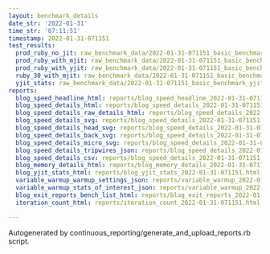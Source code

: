 ```yaml
---
layout: benchmark_details
date_str: '2022-01-31'
time_str: '07:11:51'
timestamp: 2022-01-31-071151
test_results:
  prod_ruby_no_jit: raw_benchmark_data/2022-01-31-071151_basic_benchmark_prod_ruby_no_jit.json
  prod_ruby_with_mjit: raw_benchmark_data/2022-01-31-071151_basic_benchmark_prod_ruby_with_mjit.json
  prod_ruby_with_yjit: raw_benchmark_data/2022-01-31-071151_basic_benchmark_prod_ruby_with_yjit.json
  ruby_30_with_mjit: raw_benchmark_data/2022-01-31-071151_basic_benchmark_ruby_30_with_mjit.json
  yjit_stats: raw_benchmark_data/2022-01-31-071151_basic_benchmark_yjit_stats.json
reports:
  blog_speed_headline_html: reports/blog_speed_headline_2022-01-31-071151.html
  blog_speed_details_html: reports/blog_speed_details_2022-01-31-071151.html
  blog_speed_details_raw_details_html: reports/blog_speed_details_2022-01-31-071151.raw_details.html
  blog_speed_details_svg: reports/blog_speed_details_2022-01-31-071151.svg
  blog_speed_details_head_svg: reports/blog_speed_details_2022-01-31-071151.head.svg
  blog_speed_details_back_svg: reports/blog_speed_details_2022-01-31-071151.back.svg
  blog_speed_details_micro_svg: reports/blog_speed_details_2022-01-31-071151.micro.svg
  blog_speed_details_tripwires_json: reports/blog_speed_details_2022-01-31-071151.tripwires.json
  blog_speed_details_csv: reports/blog_speed_details_2022-01-31-071151.csv
  blog_memory_details_html: reports/blog_memory_details_2022-01-31-071151.html
  blog_yjit_stats_html: reports/blog_yjit_stats_2022-01-31-071151.html
  variable_warmup_warmup_settings_json: reports/variable_warmup_2022-01-31-071151.warmup_settings.json
  variable_warmup_stats_of_interest_json: reports/variable_warmup_2022-01-31-071151.stats_of_interest.json
  blog_exit_reports_bench_list_html: reports/blog_exit_reports_2022-01-31-071151.bench_list.html
  iteration_count_html: reports/iteration_count_2022-01-31-071151.html

---
```

Autogenerated by continuous_reporting/generate_and_upload_reports.rb script.
